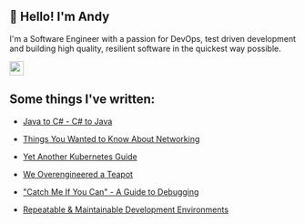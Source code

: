 ## :wave: Hello! I'm Andy

I'm a Software Engineer with a passion for DevOps, test driven development and building high quality, resilient software in the quickest way possible.

<p>
<a href="https://medium.com/@AndyMacDroo"><img src="https://img.shields.io/badge/medium-%2312100E.svg?&style=for-the-badge&logo=medium&logoColor=white" height=25></a> 
</p> 

## Some things I've written:

* [Java to C# - C# to Java](https://medium.com/better-programming/java-to-c-c-to-java-f766c9f659c4)

* [Things You Wanted to Know About Networking](https://medium.com/swlh/things-you-wanted-to-know-about-networking-b9537c00d3d3)

* [Yet Another Kubernetes Guide](https://medium.com/better-programming/yet-another-kubernetes-k8s-guide-52377a72ce65)

* [We Overengineered a Teapot](https://medium.com/better-programming/we-overengineered-a-teapot-c718251ce897)

* ["Catch Me If You Can" - A Guide to Debugging](https://hackernoon.com/catch-me-if-you-can-a-guide-to-debugging-f4af08f6724d)

* [Repeatable & Maintainable Development Environments](https://hackernoon.com/repeatable-maintainable-development-environments-45f4589c824)
